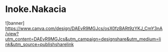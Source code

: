 # Inoke.Nakacia
![banner] https://www.canva.com/design/DAEvR9MGJcs/osX0fzBARt9zYKJ_CmY3nA/view?utm_content=DAEvR9MGJcs&utm_campaign=designshare&utm_medium=link&utm_source=publishsharelink
